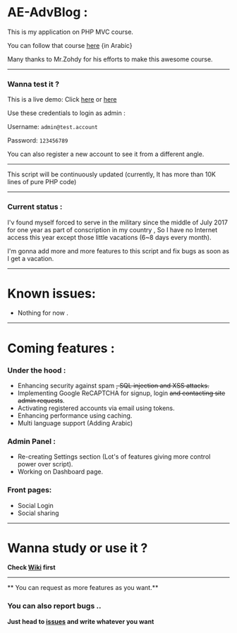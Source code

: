 # AE-AdvBlog :
This is my application on PHP MVC course.

You can follow that course [here](https://www.youtube.com/playlist?list=PLGO8ntvxgiZPZBHUGED6ItUujXylNGpMH) {in Arabic}

Many thanks to Mr.Zohdy for his efforts to make this awesome course.
***
### Wanna test it ?
This is a live demo:
Click [here](http://bit.ly/2vc4ZSf) or [here](http://bit.ly/2v6C5mA)

Use these credentials to login as admin :

Username: `admin@test.account`

Password: `123456789`

You can also register a new account to see it from a different angle.
***
This script will be continuously updated (currently, It has more than 10K lines of pure PHP code)
***
### Current status :
I'v found myself forced to serve in the military since the middle of July 2017 for one year as part of conscription in my country , So I have no Internet access this year except those little vacations (6~8 days every month).

I'm gonna add more and more features to this script and fix bugs as soon as I get a vacation.
***
# Known issues:
- Nothing for now .
***
# Coming features :
### Under the hood :
- Enhancing security against spam ~~, SQL injection and XSS attacks.~~
- Implementing Google ReCAPTCHA for signup, login ~~and contacting site admin requests~~.
- Activating registered accounts via email using tokens.
- Enhancing performance using caching.
- Multi language support (Adding Arabic)
### Admin Panel :
- Re-creating Settings section (Lot's of features giving more control power over script).
- Working on Dashboard page.
### Front pages:
- Social Login
- Social sharing
***
# Wanna study or use it ?
**Check [Wiki](https://github.com/akkk33/AE-AdvBlog/wiki) first**
***
** You can request as more features as you want.**
### You can also report bugs ..
**Just head to [issues](https://github.com/akkk33/AE-AdvBlog/issues) and write whatever you want**
